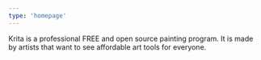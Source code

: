```yaml
---
type: 'homepage'
---
```


Krita is a professional FREE and open source painting program. It is made by artists that want to see affordable art tools for everyone.
